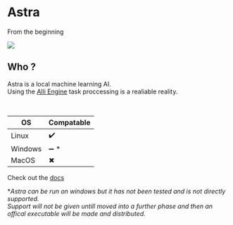 # Astra
From the beginning

![](https://github.com/AhhhSaturn/Astra/blob/29cb991bac5ca79a6e3c495b3dc448138372d6f4/Assets/img/Astra.gif)

## Who ?
Astra is a local machine learning AI. <br>
Using the [Alli Engine]() task proccessing is a realiable reality.

<br>

OS    |    Compatable
------|--------------
Linux | ✔️
Windows | ➖ *
MacOS | ✖

Check out the [docs](http://docs.atsraeffect.co.uk)

\**Astra can be run on windows but it has not been tested and is not directly supported.* <br>
*Support will not be given untill moved into a further phase and then an offical executable will be made and distributed.*
